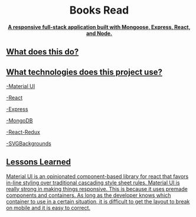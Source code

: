 
<h1 align="center">
  Books Read
  <a href="https://imgur.com/a/8FBF0BC">
</h1>

<h4 align="center">A responsive full-stack application built with Mongoose, Express, React, and Node.</h4>

## What does this do?

## What technologies does this project use? 

  -Material UI
  
  -React
  
  -Express
  
  -MongoDB
  
  -React-Redux
  
  -SVGBackgrounds

## Lessons Learned

Material UI is an opinionated component-based library for react that favors in-line styling over traditional cascading style sheet rules. Material UI is really strong in making things responsive. This is because it uses premade components and containers. As long as the developer knows which container to use in a certain situation, it is difficult to get the layout to break on mobile and it is easy to correct.



